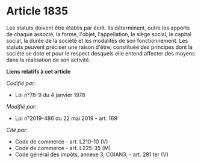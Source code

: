 # Article 1835

Les statuts doivent être établis par écrit. Ils déterminent, outre les apports de chaque associé, la forme, l'objet,
l'appellation, le siège social, le capital social, la durée de la société et les modalités de son fonctionnement. Les statuts
peuvent préciser une raison d'être, constituée des principes dont la société se dote et pour le respect desquels elle entend
affecter des moyens dans la réalisation de son activité.

**Liens relatifs à cet article**

_Codifié par_:

  - Loi n°78-9 du 4 janvier 1978

_Modifié par_:

  - Loi n°2019-486 du 22 mai 2019 - art. 169

_Cité par_:

  - Code de commerce - art. L210-10 (V)
  - Code de commerce - art. L225-35 (M)
  - Code général des impôts, annexe 3, CGIAN3. - art. 281 ter (V)
